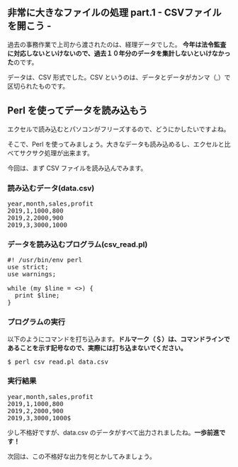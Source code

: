 <h2>非常に大きなファイルの処理 part.1 - CSVファイルを開こう - </h2>

過去の事務作業で上司から渡されたのは、経理データでした。
**今年は法令監査に対応しないといけないので、過去１０年分のデータを集計しないといけなかった**のです。

データは、CSV 形式でした。CSV というのは、データとデータがカンマ（,）で区切られたものです。

## Perl を使ってデータを読み込もう

エクセルで読み込むとパソコンがフリーズするので、どうにかしたいですよね。

そこで、Perl を使ってみましょう。大きなデータも読み込めるし、エクセルと比べてサクサク処理が出来ます。

今回は、まず CSV ファイルを読み込んでみます。

### 読み込むデータ(data.csv)

<pre>
year,month,sales,profit
2019,1,1000,800
2019,2,2000,900
2019,3,3000,1000
</pre>

### データを読み込むプログラム(csv_read.pl)

<pre>
#! /usr/bin/env perl
use strict;
use warnings;

while (my $line = <>) {
  print $line;
}
</pre>

### プログラムの実行

以下のようにコマンドを打ち込みます。**ドルマーク（＄）は、コマンドラインであることを示す記号なので、実際には打ち込まないでください。**

<pre>
$ perl csv_read.pl data.csv
</pre>

### 実行結果

<pre>
year,month,sales,profit
2019,1,1000,800
2019,2,2000,900
2019,3,3000,1000$
</pre>

少し不格好ですが、data.csv のデータがすべて出力されましたね。**一歩前進です！**

次回は、この不格好な出力を何とかしてみましょう。

